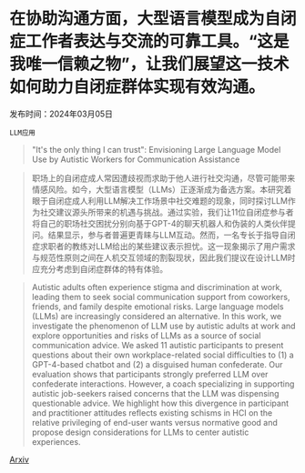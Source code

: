 # 在协助沟通方面，大型语言模型成为自闭症工作者表达与交流的可靠工具。“这是我唯一信赖之物”，让我们展望这一技术如何助力自闭症群体实现有效沟通。

发布时间：2024年03月05日

`LLM应用`

> "It's the only thing I can trust": Envisioning Large Language Model Use by Autistic Workers for Communication Assistance

> 职场上的自闭症成人常因遭歧视而求助于他人进行社交沟通，尽管可能带来情感风险。如今，大型语言模型（LLMs）正逐渐成为备选方案。本研究着眼于自闭症成人利用LLM解决工作场景中社交难题的现象，同时探讨LLM作为社交建议源头所带来的机遇与挑战。通过实验，我们让11位自闭症参与者将自己的职场社交困扰分别向基于GPT-4的聊天机器人和伪装的人类伙伴提问。结果显示，参与者普遍更青睐与LLM互动。然而，一名专长于指导自闭症求职者的教练对LLM给出的某些建议表示担忧。这一现象揭示了用户需求与规范性原则之间在人机交互领域的割裂现状，因此我们提议在设计LLM时应充分考虑到自闭症群体的特有体验。

> Autistic adults often experience stigma and discrimination at work, leading them to seek social communication support from coworkers, friends, and family despite emotional risks. Large language models (LLMs) are increasingly considered an alternative. In this work, we investigate the phenomenon of LLM use by autistic adults at work and explore opportunities and risks of LLMs as a source of social communication advice. We asked 11 autistic participants to present questions about their own workplace-related social difficulties to (1) a GPT-4-based chatbot and (2) a disguised human confederate. Our evaluation shows that participants strongly preferred LLM over confederate interactions. However, a coach specializing in supporting autistic job-seekers raised concerns that the LLM was dispensing questionable advice. We highlight how this divergence in participant and practitioner attitudes reflects existing schisms in HCI on the relative privileging of end-user wants versus normative good and propose design considerations for LLMs to center autistic experiences.

[Arxiv](https://arxiv.org/abs/2403.03297)